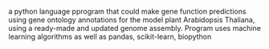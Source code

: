 a python language pprogram that could make gene function predictions using gene ontology annotations for the model plant Arabidopsis Thaliana, using a ready-made and updated genome assembly. Program uses machine learning algorithms as well as pandas, scikit-learn, biopython
